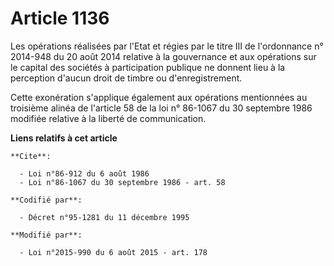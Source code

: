 # Article 1136

Les opérations           réalisées par l'Etat et régies par le titre III de l'ordonnance n° 2014-948 du 20 août 2014 relative
à la gouvernance et aux opérations sur le capital des sociétés à participation publique ne donnent lieu à la perception
d'aucun droit de timbre ou d'enregistrement. 

Cette exonération s'applique également aux opérations mentionnées au troisième alinéa de l'article 58 de la loi n° 86-1067 du
30 septembre 1986 modifiée relative à la liberté de communication.

**Liens relatifs à cet article**

	**Cite**:

	  - Loi n°86-912 du 6 août 1986
	  - Loi n°86-1067 du 30 septembre 1986 - art. 58

	**Codifié par**:

	  - Décret n°95-1281 du 11 décembre 1995

	**Modifié par**:

	  - Loi n°2015-990 du 6 août 2015 - art. 178
